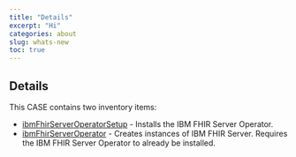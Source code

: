 ```yaml
---
title: "Details"
excerpt: "Hi"
categories: about
slug: whats-new
toc: true
---
```

## Details

This CASE contains two inventory items:

- [ibmFhirServerOperatorSetup](inventory/ibmFhirServerOperatorSetup) - Installs the IBM FHIR Server Operator.
- [ibmFhirServerOperator](inventory/ibmFhirServerOperator) - Creates instances of IBM FHIR Server. Requires the IBM FHIR Server Operator to already be installed.



